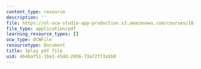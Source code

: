 ```yaml
---
content_type: resource
description: ''
file: https://ol-ocw-studio-app-production.s3.amazonaws.com/courses/18-03sc-differential-equations-fall-2011/4b4baf511be145dd205673a72f73a5b8_XDhJ8lVGbl8.pdf
file_type: application/pdf
learning_resource_types: []
ocw_type: OCWFile
resourcetype: Document
title: 3play pdf file
uid: 4b4baf51-1be1-45dd-2056-73a72f73a5b8
---
```

